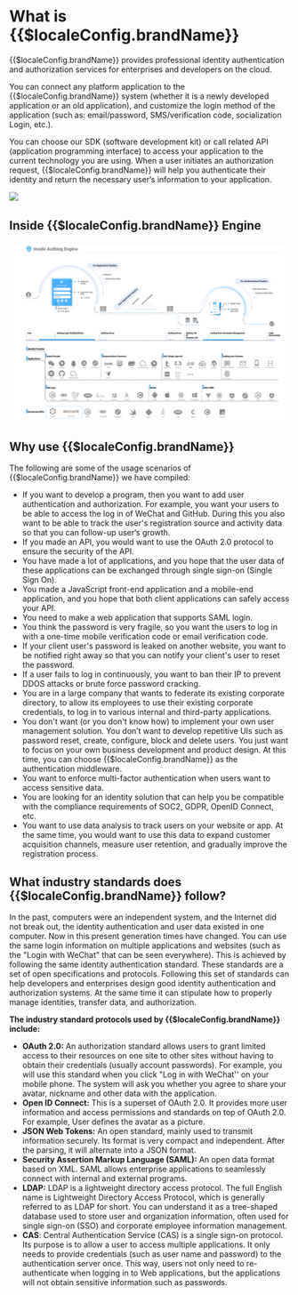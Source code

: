 # What is {{$localeConfig.brandName}} 

<LastUpdated/>

{{$localeConfig.brandName}} provides professional identity authentication and authorization services for enterprises and developers on the cloud.

You can connect any platform application to the {{$localeConfig.brandName}} system (whether it is a newly developed application or an old application), and customize the login method of the application (such as: email/password, SMS/verification code, socialization Login, etc.).

You can choose our SDK (software development kit)  or call related API (application programming interface)  to access your application to the current technology you are using. When a user initiates an authorization request, {{$localeConfig.brandName}} will help you authenticate their identity and return the necessary user‘s information to your application.

![](~@imagesZhCn/concepts/what-is-authing/authing-connect.png)

## Inside {{$localeConfig.brandName}} Engine

![](./images/inside-authing.png)

## Why use {{$localeConfig.brandName}}

The following are some of the usage scenarios of {{$localeConfig.brandName}} we have compiled:

- If you want to develop a program, then you want to add user authentication and authorization. For example, you want your users to be able to access the log in of  WeChat and GitHub. During this you also want to be able to track the user's registration source and activity data so that you can follow-up user‘s growth.
- If you made an API, you would want to use the OAuth 2.0 protocol to ensure the security of the API.
- You have made a lot of applications, and you hope that the user data of these applications can be exchanged through single sign-on (Single Sign On).
- You made a JavaScript front-end application and a mobile-end application, and you hope that both client applications can safely access your API.
- You need to make a web application that supports SAML login.
- You think the password is very fragile, so you want the users to log in with a one-time mobile verification code or email verification code.
- If your client user's password is leaked on another website, you want to be notified right away so that you can notify your client's user to reset the password.
- If a user fails to log in continuously, you want to ban their IP to prevent DDOS attacks or brute force password cracking.
- You are in a large company that wants to federate its existing corporate directory, to allow its employees to use their existing corporate credentials, to log in to various internal and third-party applications.
- You don't want (or you don't know how) to implement your own user management solution. You don’t want to develop repetitive UIs such as password reset, create, configure, block and delete users. You just want to focus on your own business development and product design. At this time, you can choose {{$localeConfig.brandName}} as the authentication middleware.
- You want to enforce multi-factor authentication when users want to access sensitive data.
- You are looking for an identity solution that can help you be compatible with the compliance requirements of SOC2, GDPR, OpenID Connect, etc.
- You want to use data analysis to track users on your website or app. At the same time, you would want to use this data to expand customer acquisition channels, measure user retention, and gradually improve the registration process.

## What industry standards does {{$localeConfig.brandName}} follow?

In the past, computers were an independent system, and the Internet did not break out, the identity authentication and user data existed in one computer. Now in this present generation times have changed. You can use the same login information on multiple applications and websites (such as the "Login with WeChat" that can be seen everywhere). This is achieved by following the same identity authentication standard. These standards are a set of open specifications and protocols. Following this set of standards can help developers and enterprises design good identity authentication and authorization systems. At the same time it can stipulate how to properly manage identities, transfer data, and authorization.

**The industry standard protocols used by {{$localeConfig.brandName}} include:**

- **OAuth 2.0:** An authorization standard allows users to grant limited access to their resources on one site to other sites without having to obtain their credentials (usually account passwords). For example, you will use this standard when you click "Log in with WeChat'' on your mobile phone. The system will ask you whether you agree to share your avatar, nickname and other data with the application.
- **Open ID Connect:** This is a superset of OAuth 2.0. It provides more user information and access permissions and standards on top of OAuth 2.0. For example, User defines the avatar as a picture.
- **JSON Web Tokens:** An open standard, mainly used to transmit information securely. Its format is very compact and independent. After the parsing, it will alternate into a JSON format.
- **Security Assertion Markup Language (SAML):** An open data format based on XML. SAML allows enterprise applications to seamlessly connect with internal and external programs.
- **LDAP:** LDAP is a lightweight directory access protocol. The full English name is Lightweight Directory Access Protocol, which is generally referred to as LDAP for short. You can understand it as a tree-shaped database used to store user and organization information, often used for single sign-on (SSO) and corporate employee information management.
- **CAS**: Central Authentication Service (CAS) is a single sign-on protocol. Its purpose is to allow a user to access multiple applications. It only needs to provide credentials (such as user name and password) to the authentication server once. This way, users not only need to re-authenticate when logging in to Web applications, but the applications will not obtain sensitive information such as passwords.


